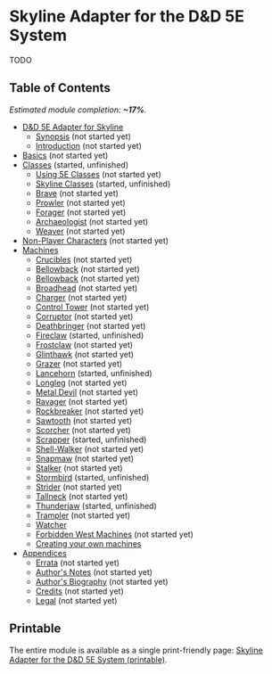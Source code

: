 # Skyline Adapter for the D&D 5E System

TODO

## Table of Contents

<!-- +template files adapter/dnd5e web-table-of-contents -->

_Estimated module completion: **~17%**._

* [D&D 5E Adapter for Skyline](010-front-matter.md)
  * [Synopsis](015-synopsis.md) (not started yet)
  * [Introduction](020-introduction.md) (not started yet)
* [Basics](100-basics.md) (not started yet)
* [Classes](200-classes.md) (started, unfinished)
  * [Using 5E Classes](210-using-5e-classes.md) (not started yet)
  * [Skyline Classes](250-skyline-classes.md) (started, unfinished)
  * [Brave](253-brave.md) (not started yet)
  * [Prowler](256-prowler.md) (not started yet)
  * [Forager](259-forager.md) (not started yet)
  * [Archaeologist](262-archaeologist.md) (not started yet)
  * [Weaver](265-weaver.md) (not started yet)
* [Non-Player Characters](400-npc.md) (not started yet)
* [Machines](600-machines.md)
  * [Crucibles](605-crucibles.md) (not started yet)
  * [Bellowback](610-behemoth.md) (not started yet)
  * [Bellowback](612-bellowback.md) (not started yet)
  * [Broadhead](614-broadhead.md) (not started yet)
  * [Charger](616-charger.md) (not started yet)
  * [Control Tower](618-control-tower.md) (not started yet)
  * [Corruptor](620-corruptor.md) (not started yet)
  * [Deathbringer](622-deathbringer.md) (not started yet)
  * [Fireclaw](626-fireclaw.md) (started, unfinished)
  * [Frostclaw](628-frostclaw.md) (not started yet)
  * [Glinthawk](630-glinthawk.md) (not started yet)
  * [Grazer](632-grazer.md) (not started yet)
  * [Lancehorn](634-lancehorn.md) (started, unfinished)
  * [Longleg](636-longleg.md) (not started yet)
  * [Metal Devil](640-metal-devil.md) (not started yet)
  * [Ravager](643-ravager.md) (not started yet)
  * [Rockbreaker](646-rockbreaker.md) (not started yet)
  * [Sawtooth](649-sawtooth.md) (not started yet)
  * [Scorcher](652-scorcher.md) (not started yet)
  * [Scrapper](655-scrapper.md) (started, unfinished)
  * [Shell-Walker](658-shell-walker.md) (not started yet)
  * [Snapmaw](661-snapmaw.md) (not started yet)
  * [Stalker](664-stalker.md) (not started yet)
  * [Stormbird](667-stormbird.md) (started, unfinished)
  * [Strider](670-strider.md) (not started yet)
  * [Tallneck](672-tallneck.md) (not started yet)
  * [Thunderjaw](675-thunderjaw.md) (started, unfinished)
  * [Trampler](678-trampler.md) (not started yet)
  * [Watcher](681-watcher.md)
  * [Forbidden West Machines](690-forbidden-west.md) (not started yet)
  * [Creating your own machines](695-creating-your-own.md)
* [Appendices](900-appendices.md)
  * [Errata](940-errata.md) (not started yet)
  * [Author's Notes](950-author-notes.md) (not started yet)
  * [Author's Biography](955-author-bio.md) (not started yet)
  * [Credits](960-credits.md) (not started yet)
  * [Legal](980-legal.md) (not started yet)

<!-- -template files adapter/dnd5e web-table-of-contents -->

## Printable

The entire module is available as a single print-friendly page: [Skyline Adapter for the D&D 5E System (printable)](print.md).
